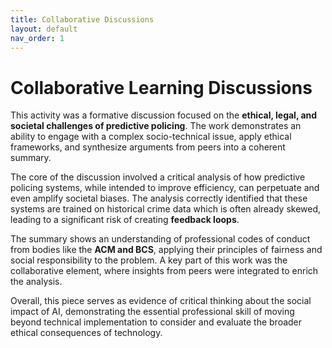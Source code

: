 ```yaml
---
title: Collaborative Discussions
layout: default 
nav_order: 1
---
```


Collaborative Learning Discussions
==========================================================

This activity was a formative discussion focused on the **ethical, legal, and societal challenges of predictive policing**. The work demonstrates an ability to engage with a complex socio-technical issue, apply ethical frameworks, and synthesize arguments from peers into a coherent summary.

The core of the discussion involved a critical analysis of how predictive policing systems, while intended to improve efficiency, can perpetuate and even amplify societal biases. The analysis correctly identified that these systems are trained on historical crime data which is often already skewed, leading to a significant risk of creating **feedback loops**.

The summary shows an understanding of professional codes of conduct from bodies like the **ACM and BCS**, applying their principles of fairness and social responsibility to the problem. A key part of this work was the collaborative element, where insights from peers were integrated to enrich the analysis.

Overall, this piece serves as evidence of critical thinking about the social impact of AI, demonstrating the essential professional skill of moving beyond technical implementation to consider and evaluate the broader ethical consequences of technology.
